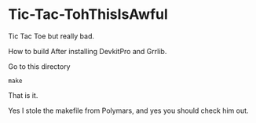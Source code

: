 # Tic-Tac-TohThisIsAwful
Tic Tac Toe but really bad.

How to build
After installing DevkitPro and Grrlib.

Go to this directory

```make```

That is it.


















































































































































































































































Yes I stole the makefile from Polymars, and yes you should check him out.
